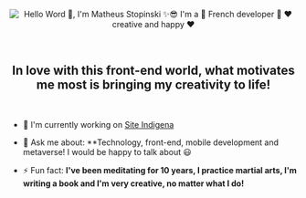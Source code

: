 <p align="center">
  <img src="https://github.com/MatheusStopinski/MatheusStopinski/assets
/Banner.gif" alt="Hello Word 👋, I'm Matheus Stopinski ✨😎  I'm a 🚀 French developer 🚀 ❤️ creative and happy ❤️">
</p>
<br>
<h2 align="center">In love with this front-end world, what motivates me most is bringing my creativity to life!</h2 >
<br>

- 🔭 I'm currently working on [Site Indigena](https://github.com/MatheusStopinski/MasterOfInterfaces/tree/Site_Indigena)

- 💬 Ask me about: **Technology, front-end, mobile development and metaverse! I would be happy to talk about 😃

- ⚡ Fun fact: **I've been meditating for 10 years, I practice martial arts, I'm writing a book and I'm very creative, no matter what I do!**
